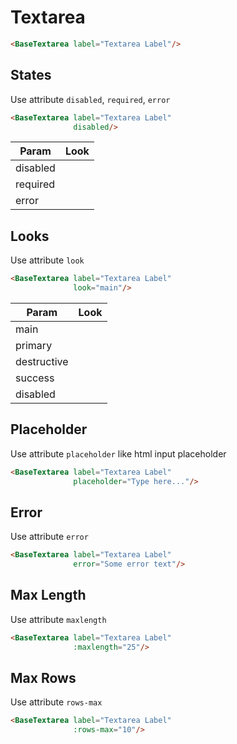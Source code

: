 # Textarea

<div class="mt-4">
    <base-textarea label="Textarea Label"></base-textarea>
</div>

```html
<BaseTextarea label="Textarea Label"/>
```

<div class="h-12"></div>

## States

Use attribute `disabled`, `required`, `error`

```html
<BaseTextarea label="Textarea Label"
              disabled/>
```

| Param    | Look                                                                                  |
|----------|---------------------------------------------------------------------------------------|
| disabled | <base-textarea class="w-40" disabled label="Textarea Label"></base-textarea>          |
| required | <base-textarea class="w-40" required label="Textarea Label"></base-textarea>          |
| error    | <base-textarea class="w-40" error="Some text" label="Textarea Label"></base-textarea> |

<div class="h-12"></div>

## Looks

Use attribute `look`

```html
<BaseTextarea label="Textarea Label"
              look="main"/>
```

| Param       | Look                                                                                   |
|-------------|----------------------------------------------------------------------------------------|
| main        | <base-textarea class="w-40" look="main" label="Textarea Label"></base-textarea>        |
| primary     | <base-textarea class="w-40" look="primary" label="Textarea Label"></base-textarea>     |
| destructive | <base-textarea class="w-40" look="destructive" label="Textarea Label"></base-textarea> |
| success     | <base-textarea class="w-40" look="success" label="Textarea Label"></base-textarea>     |
| disabled    | <base-textarea class="w-40" look="disabled" label="Textarea Label"></base-textarea>    |

<div class="h-12"></div>

## Placeholder

Use attribute `placeholder` like html input placeholder

<div class="mt-4">
    <base-textarea placeholder="Type here..." label="Textarea Label"></base-textarea>
</div>

```html
<BaseTextarea label="Textarea Label"
              placeholder="Type here..."/>
```

<div class="h-12"></div>

## Error

Use attribute `error`

<div class="mt-4">
    <base-textarea error="Some error text" label="Textarea Label"></base-textarea>
</div>

```html
<BaseTextarea label="Textarea Label"
              error="Some error text"/>
```

<div class="h-12"></div>

## Max Length

Use attribute `maxlength`

<div class="mt-4">
    <base-textarea v-model="maxlength" :maxlength="25" label="Textarea Label"></base-textarea>
</div>

```html
<BaseTextarea label="Textarea Label"
              :maxlength="25"/>
```

<div class="h-12"></div>

## Max Rows

Use attribute `rows-max`

<div class="mt-4">
    <base-textarea :rows-max="10" label="Textarea Label"></base-textarea>
</div>

```html
<BaseTextarea label="Textarea Label"
              :rows-max="10"/>
```

<script>
export default {
  data () {
    return {
      maxlength: ''
    }
  }
}
</script>
